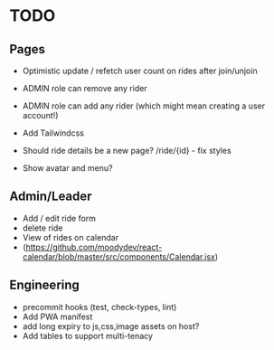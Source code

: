 # TODO

## Pages

- Optimistic update / refetch user count on rides after join/unjoin
- ADMIN role can remove any rider
- ADMIN role can add any rider (which might mean creating a user account!)

- Add Tailwindcss
- Should ride details be a new page? /ride/{id} - fix styles
- Show avatar and menu?

## Admin/Leader

- Add / edit ride form
- delete ride
- View of rides on calendar
- (https://github.com/moodydev/react-calendar/blob/master/src/components/Calendar.jsx)

## Engineering

- precommit hooks (test, check-types, lint)
- Add PWA manifest
- add long expiry to js,css,image assets on host?
- Add tables to support multi-tenacy
